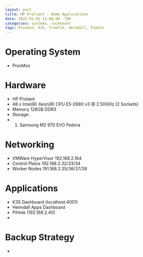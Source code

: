 ```yaml
---
layout: post
title: HP Proliant - Home Applications
date: 2022-01-02 12:00:00 -700
categories: systems, rackmount
tags: Proxmox, K3S, Traefik, Heimdall, PiHole
---
```


 
# Operating System
* ProxMox

# Hardware

* HP Proliant
* 48 x Intel(R) Xeon(R) CPU E5-2680 v3 @ 2.50GHz (2 Sockets)
* Memory 128GB DDR3
* Storage: 
*   1. Samsung M2 970 EVO Fedora


# Networking
* VMWare HyperVisor 192.168.2.164
* Control Plains 192.168.2.32/33/34
* Worker Nodes 191.168.2.35/36/37/38

# Applications
* K3S Dashboard (localhost:4001)
* Heimdall Apps Dashboard
* PiHole (192.168.2.40)
* 
# Backup Strategy
* 